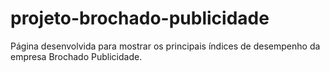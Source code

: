 # projeto-brochado-publicidade
Página desenvolvida para mostrar os principais índices de desempenho da empresa Brochado Publicidade.
